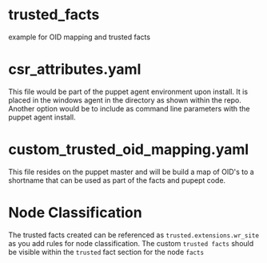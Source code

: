 # trusted_facts
example for OID mapping and trusted facts

# csr_attributes.yaml
This file would be part of the puppet agent environment upon install. It is placed in the windows agent in the directory as
shown within the repo. Another option would be to include as command line parameters with the puppet agent install.

# custom_trusted_oid_mapping.yaml
This file resides on the puppet master and will be build a map of OID's to a shortname that can be used as part of the
facts and pupept code.

# Node Classification
The trusted facts created can be referenced as `trusted.extensions.wr_site` as you add rules for node classification. 
The custom `trusted facts` should be visible within the `trusted` fact section for the node `facts`
